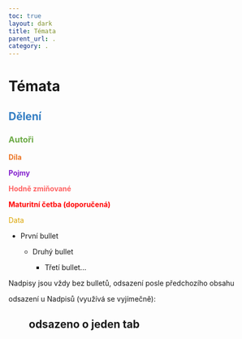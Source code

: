 ```yaml
---
toc: true
layout: dark
title: Témata 
parent_url: . 
category: . 
---
```


# Témata

## <span style="color: #327DC3">**Dělení**</span>

### <span style="color: #6CAA46">**Autoři**</span>

<span style="color: #EC7627">**Díla**</span>

<span style="color: #8422ce">**Pojmy**</span>

<span style="color: #FF6363">**Hodně zmiňované**</span>

<span style="color: #FF0505">**Maturitní četba (doporučená)**</span>

<span style="color: #DBA400">Data</span>

* První bullet

  * Druhý bullet

    * Třetí bullet...

Nadpisy jsou vždy bez bulletů, odsazení posle předchozího obsahu

odsazení u Nadpisů (využívá se vyjímečně):

## <span style="margin-left: 40px;"> odsazeno o jeden tab</span>
